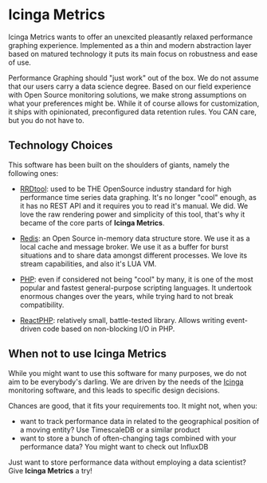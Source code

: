 Icinga Metrics
==============

Icinga Metrics wants to offer an unexcited pleasantly relaxed performance
graphing experience. Implemented as a thin and modern abstraction layer based
on matured technology it puts its main focus on robustness and ease of use.

Performance Graphing should "just work" out of the box. We do not assume that
our users carry a data science degree. Based on our field experience with Open
Source monitoring solutions, we make strong assumptions on what your preferences
might be. While it of course allows for customization, it ships with opinionated,
preconfigured data retention rules. You CAN care, but you do not have to.

Technology Choices
------------------

This software has been built on the shoulders of giants, namely the following
ones:

* [RRDtool](https://oss.oetiker.ch/rrdtool/): used to be THE OpenSource industry
  standard for high performance time series data graphing. It's no longer "cool"
  enough, as it has no REST API and it requires you to read it's manual. We did.
  We love the raw rendering power and simplicity of this tool, that's why it
  became of the core parts of **Icinga Metrics**.

* [Redis](https://redis.io): an Open Source in-memory data structure store. We
  use it as a local cache and message broker. We use it as a buffer for burst
  situations and to share data amongst different processes. We love its stream
  capabilities, and also it's LUA VM.

* [PHP](https://www.php.net): even if considered not being "cool" by many, it
  is one of the most popular and fastest general-purpose scripting languages.
  It undertook enormous changes over the years, while trying hard to not break
  compatibility.

* [ReactPHP](https://reactphp.org/): relatively small, battle-tested library.
  Allows writing event-driven code based on non-blocking I/O in PHP.

When not to use Icinga Metrics
------------------------------

While you might want to use this software for many purposes, we do not aim to
be everybody's darling. We are driven by the needs of the [Icinga](https://icinga.com)
monitoring software, and this leads to specific design decisions.

Chances are good, that it fits your requirements too. It might not, when you:

* want to track performance data in related to the geographical position of a
  moving entity? Use TimescaleDB or a similar product
* want to store a bunch of often-changing tags combined with your performance
  data? You might want to check out InfluxDB

Just want to store performance data without employing a data scientist? Give
**Icinga Metrics** a try!
